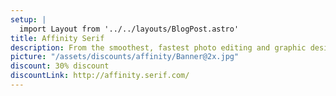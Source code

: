 ```yaml
---
setup: |
  import Layout from '../../layouts/BlogPost.astro'
title: Affinity Serif
description: From the smoothest, fastest photo editing and graphic design software to the most powerful publishing software, Affinity ...
picture: "/assets/discounts/affinity/Banner@2x.jpg"
discount: 30% discount
discountLink: http://affinity.serif.com/
---
```

